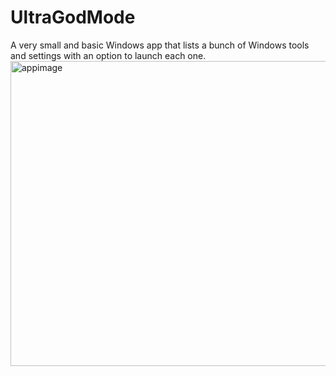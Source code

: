 # UltraGodMode
A very small and basic Windows app that lists a bunch of Windows tools and settings with an option to launch each one.
<img width="806" height="488" alt="appimage" src="https://github.com/user-attachments/assets/084cdf53-256f-41dc-afe2-151b23fb2e55" />
